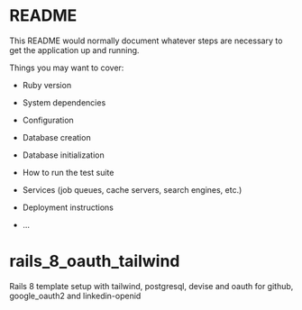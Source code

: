 # README

This README would normally document whatever steps are necessary to get the
application up and running.

Things you may want to cover:

* Ruby version

* System dependencies

* Configuration

* Database creation

* Database initialization

* How to run the test suite

* Services (job queues, cache servers, search engines, etc.)

* Deployment instructions

* ...
# rails_8_oauth_tailwind
Rails 8 template setup with tailwind, postgresql, devise and oauth for github, google_oauth2 and linkedin-openid
